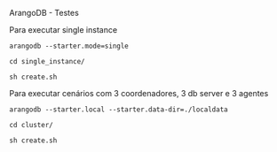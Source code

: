 ArangoDB - Testes

Para executar single instance

```
arangodb --starter.mode=single

cd single_instance/

sh create.sh

```

Para executar cenários com 3 coordenadores, 3 db server e 3 agentes

```
arangodb --starter.local --starter.data-dir=./localdata

cd cluster/

sh create.sh

```


